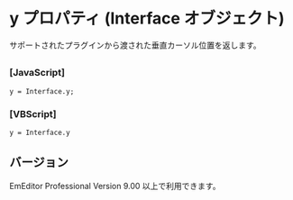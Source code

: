 # y プロパティ (Interface オブジェクト)

サポートされたプラグインから渡された垂直カーソル位置を返します。

## 

### \[JavaScript\]

```
y = Interface.y;
```

### \[VBScript\]

```
y = Interface.y
```

## バージョン

EmEditor Professional Version 9.00 以上で利用できます。
